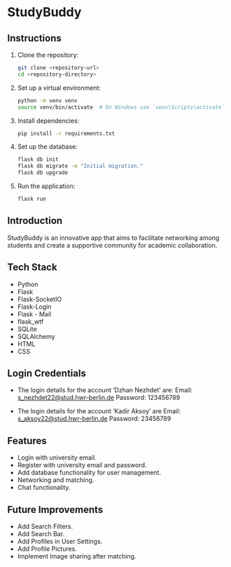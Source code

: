 # StudyBuddy

## Instructions
1. Clone the repository:
    ```bash
    git clone <repository-url>
    cd <repository-directory>
    ```
2. Set up a virtual environment:
    ```bash
    python -m venv venv
    source venv/bin/activate  # On Windows use `venv\Scripts\activate`
    ```
3. Install dependencies:
    ```bash
    pip install -r requirements.txt
    ```
4. Set up the database:
    ```bash
    flask db init
    flask db migrate -m "Initial migration."
    flask db upgrade
    ```
5. Run the application:
    ```bash
    flask run

## Introduction
StudyBuddy is an innovative app that aims to facilitate networking among students and create a supportive community for academic collaboration.

## Tech Stack
- Python
- Flask
- Flask-SocketIO
- Flask-Login
- Flask - Mail
- flask_wtf
- SQLite
- SQLAlchemy
- HTML
- CSS

## Login Credentials 
- The login details for the account ‘Dzhan Nezhdet’ are:
  Email: s_nezhdet22@stud.hwr-berlin.de
  Password: 123456789

- The login details for the account ‘Kadir Aksoy’ are 
  Email: s_aksoy22@stud.hwr-berlin.de
  Password: 23456789
  
## Features
- Login with university email.
- Register with university email and password.
- Add database functionality for user management.
- Networking and matching.
- Chat functionality.

## Future Improvements
- Add Search Filters.
- Add Search Bar.
- Add Profiles in User Settings.
- Add Profile Pictures.
- Implement Image sharing after matching.